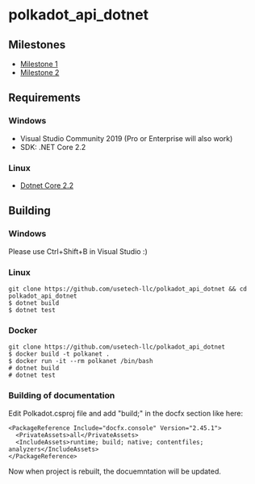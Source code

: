 # polkadot_api_dotnet

## Milestones

- [Milestone 1](https://github.com/usetech-llc/polkadot_api_dotnet/blob/master/doc/demo_milestone1.md)
- [Milestone 2](https://github.com/usetech-llc/polkadot_api_dotnet/blob/master/doc/demo_milestone2.md)

## Requirements

### Windows

- Visual Studio Community 2019 (Pro or Enterprise will also work)
- SDK: .NET Core 2.2

### Linux

- [Dotnet Core 2.2](https://dotnet.microsoft.com/download/linux-package-manager/ubuntu16-04/sdk-current)

## Building

### Windows

Please use Ctrl+Shift+B in Visual Studio :)

### Linux

```
git clone https://github.com/usetech-llc/polkadot_api_dotnet && cd polkadot_api_dotnet
$ dotnet build
$ dotnet test
```

### Docker

```
git clone https://github.com/usetech-llc/polkadot_api_dotnet
$ docker build -t polkanet .
$ docker run -it --rm polkanet /bin/bash
# dotnet build
# dotnet test
```


### Building of documentation

Edit Polkadot.csproj file and add "build;" in the docfx section like here:
```
<PackageReference Include="docfx.console" Version="2.45.1">
  <PrivateAssets>all</PrivateAssets>
  <IncludeAssets>runtime; build; native; contentfiles; analyzers</IncludeAssets>
</PackageReference>
```

Now when project is rebuilt, the docuemntation will be updated.

